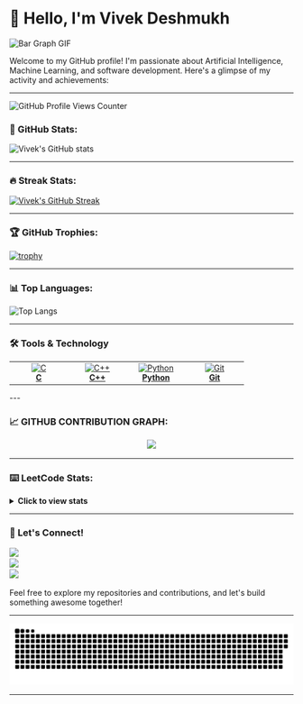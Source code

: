 # 👋 Hello, I'm Vivek Deshmukh

![Bar Graph GIF](https://user-images.githubusercontent.com/74038190/212284100-561aa473-3905-4a80-b561-0d28506553ee.gif)

Welcome to my GitHub profile! I'm passionate about Artificial Intelligence, Machine Learning, and software development. Here's a glimpse of my activity and achievements:

---

![GitHub Profile Views Counter](https://komarev.com/ghpvc/?username=vivekd16)

### 🚀 GitHub Stats:
![Vivek's GitHub stats](https://github-readme-stats.vercel.app/api?username=vivekd16&show=reviews,discussions_started,discussions_answered,prs_merged,prs_merged_percentage_icons=true&theme=radical)

---

### 🔥 Streak Stats:
[![Vivek's GitHub Streak](https://streak-stats.demolab.com?user=vivekd16&theme=radical)](https://git.io/streak-stats)

---

### 🏆 GitHub Trophies:
[![trophy](https://github-profile-trophy.vercel.app/?username=vivekd16&theme=radical)](https://github.com/ryo-ma/github-profile-trophy)

---

### 📊 Top Languages:
![Top Langs](https://github-readme-stats.vercel.app/api/top-langs/?username=vivekd16&layout=compact&theme=radical)

---

### 🛠️ Tools & Technology
<table align="center" class="table table-dark">
  <tr>
    <td align="center" width="90">
      <a href="https://en.cppreference.com/w/c">
        <img src="https://go-skill-icons.vercel.app/api/icons?i=c" alt="C" width="55" height="55" />
        <br><b>C</b>
      </a>
    </td>
    <td align="center" width="90">
      <a href="https://en.cppreference.com/w/cpp">
        <img src="https://go-skill-icons.vercel.app/api/icons?i=cpp" alt="C++" width="55" height="55" />
        <br><b>C++</b>
      </a>
    </td>
    <td align="center" width="90">
      <a href="https://www.python.org/">
        <img src="https://go-skill-icons.vercel.app/api/icons?i=python" alt="Python" width="55" height="55" />
        <br><b>Python</b>
      </a>
    </td>
    <td align="center" width="90">
      <a href="https://git-scm.com/">
        <img src="https://go-skill-icons.vercel.app/api/icons?i=git" alt="Git" width="55" height="55" />
        <br><b>Git</b>
      </a>
    </td>
  </tr>
</table>
---

### 📈 GITHUB CONTRIBUTION GRAPH:
<div align="center">
  <img src="https://github-readme-activity-graph.vercel.app/graph?username=vivekd16&theme=synthwave-84&true&hide_border=true" />
</div>

---
### ⌨️ LeetCode Stats:
<details>
 <summary><b>Click to view stats</b></summary><br>
  <p align="center">
    <img  align=top flex-grow=1 src="https://leetcard.jacoblin.cool/vivek1604?theme=radical&font=Nunito&ext=heatmap" />  
  </p>
</details>

---

### 🌟 Let's Connect!
<div>
  <a href="https://x.com/VivekD88572" target="_blank">
    <img src="https://img.shields.io/badge/-X-%231DA1F2?style=for-the-badge&logo=x&logoColor=black" target="_blank">
  </a>
</div>

<div>
  <a href="https://github.com/vivekd16" target="_blank">
    <img src="https://img.shields.io/badge/-GitHub-%23181717?style=for-the-badge&logo=github&logoColor=white" target="_blank">
  </a>
</div>

<div>
  <a href="www.linkedin.com/in/vivekdeshmukh1604" target="_blank">
    <img src="https://img.shields.io/badge/-LinkedIn-%230077B5?style=for-the-badge&logo=linkedin&logoColor=white" target="_blank">
  </a>
</div>


Feel free to explore my repositories and contributions, and let's build something awesome together!

---


<picture>
  <source media="(prefers-color-scheme: dark)" srcset="dist/github-snake-dark.svg" />
  <img alt="github-snake" src="dist/github-snake.svg" />
</picture>

---

<!---
AlienX5499/AlienX5499 is a ✨ special ✨ repository because its `README.md` (this file) appears on your GitHub profile.
You can click the Preview link to take a look at your changes.
-->
